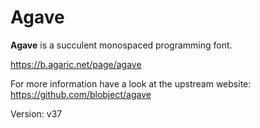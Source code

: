 # Agave

**Agave** is a succulent monospaced programming font.

https://b.agaric.net/page/agave

For more information have a look at the upstream website: https://github.com/blobject/agave

Version: v37

